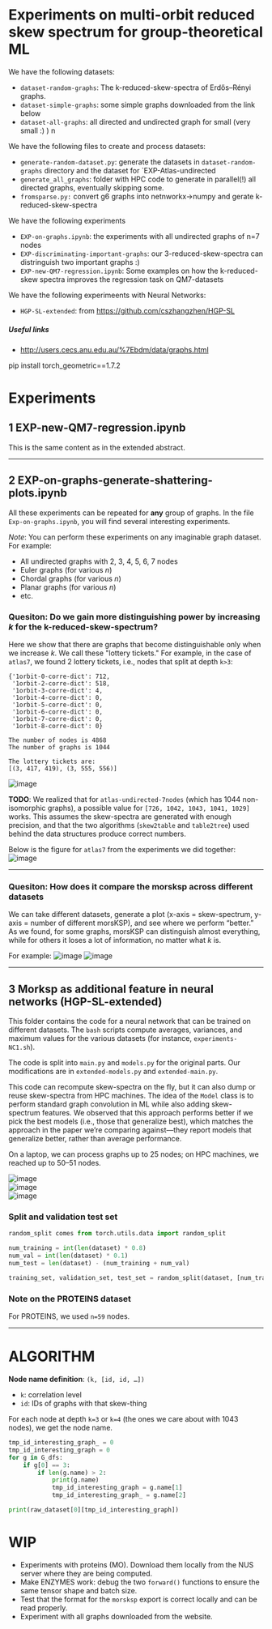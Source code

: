 # Experiments on multi-orbit reduced skew spectrum for group-theoretical ML


We have the following datasets:
- `dataset-random-graphs`: The k-reduced-skew-spectra of Erdős–Rényi graphs.
- `dataset-simple-graphs`: some simple graphs downloaded from the link below
- `dataset-all-graphs`: all directed and undirected graph for small (very small :) ) n

We have the following files to create and process datasets:

- `generate-random-dataset.py`: generate the datasets in  `dataset-random-graphs` directory and the dataset for `EXP-Atlas-undirected
- `generate_all_graphs`: folder with HPC code to generate in parallel(!) all directed graphs, eventually skipping some.
- `fromsparse.py:` convert g6 graphs into netnworkx->numpy and gerate k-reduced-skew-spectra


We have the following experiments 
- `EXP-on-graphs.ipynb`: the experiments with all undirected graphs of n=7 nodes
- `EXP-discriminating-important-graphs`: our 3-reduced-skew-spectra can distringuish two important graphs :)
- `EXP-new-QM7-regression.ipynb`: Some examples on how the k-reduced-skew spectra improves the regression task on QM7-datasets

We have the following experimeents with Neural Networks:
- `HGP-SL-extended`: from https://github.com/cszhangzhen/HGP-SL

##### Useful links 
- http://users.cecs.anu.edu.au/%7Ebdm/data/graphs.html

pip install torch_geometric==1.7.2


# Experiments 


## 1 EXP-new-QM7-regression.ipynb
This is the same content as in the extended abstract.

---

## 2 EXP-on-graphs-generate-shattering-plots.ipynb
All these experiments can be repeated for **any** group of graphs. In the file `Exp-on-graphs.ipynb`, you will find several interesting experiments.

*Note*: You can perform these experiments on any imaginable graph dataset. For example:
- All undirected graphs with 2, 3, 4, 5, 6, 7 nodes  
- Euler graphs (for various *n*)  
- Chordal graphs (for various *n*)  
- Planar graphs (for various *n*)  
- etc.

### Quesiton: Do we gain more distinguishing power by increasing *k* for the k-reduced-skew-spectrum?
Here we show that there are graphs that become distinguishable only when we increase *k*. We call these "lottery tickets." For example, in the case of `atlas7`, we found 2 lottery tickets, i.e., nodes that split at depth `k>3`:

```
{'1orbit-0-corre-dict': 712,
 '1orbit-2-corre-dict': 518,
 '1orbit-3-corre-dict': 4,
 '1orbit-4-corre-dict': 0,
 '1orbit-5-corre-dict': 0,
 '1orbit-6-corre-dict': 0,
 '1orbit-7-corre-dict': 0,
 '1orbit-8-corre-dict': 0}

The number of nodes is 4868
The number of graphs is 1044

The lottery tickets are:
[(3, 417, 419), (3, 555, 556)]
```

![image](./lottery-tickets.png)

**TODO**: We realized that for `atlas-undirected-7nodes` (which has 1044 non-isomorphic graphs), a possible value for `[726, 1042, 1043, 1041, 1029]` works. This assumes the skew-spectra are generated with enough precision, and that the two algorithms (`skew2table` and `table2tree`) used behind the data structures produce correct numbers.

Below is the figure for `atlas7` from the experiments we did together:  
![image](./grafico-fatto-assieme.png)

---

### Quesiton: How does it compare the morsksp across different datasets
We can take different datasets, generate a plot (x-axis = skew-spectrum, y-axis = number of different morsKSP), and see where we perform “better.” As we found, for some graphs, morsKSP can distinguish almost everything, while for others it loses a lot of information, no matter what *k* is.

For example:
![image](./highly-irregular.png)
![image](./eul8-c.png)

---

## 3 Morksp as additional feature in neural networks (HGP-SL-extended)
This folder contains the code for a neural network that can be trained on different datasets. The `bash` scripts compute averages, variances, and maximum values for the various datasets (for instance, `experiments-NC1.sh`).

The code is split into `main.py` and `models.py` for the original parts. Our modifications are in `extended-models.py` and `extended-main.py`. 

This code can recompute skew-spectra on the fly, but it can also dump or reuse skew-spectra from HPC machines. The idea of the `Model` class is to perform standard graph convolution in ML while also adding skew-spectrum features. We observed that this approach performs better if we pick the best models (i.e., those that generalize best), which matches the approach in the paper we’re comparing against—they report models that generalize better, rather than average performance.

On a laptop, we can process graphs up to 25 nodes; on HPC machines, we reached up to 50–51 nodes.

![image](./HGP-SL-extended/accuracies-PROTEINS.png)  
![image](./HGP-SL-extended/accuracies-second-PROTEINS.png)  
![image](./HGP-SL-extended/accuracies-third-PROTEINS.png)

### Split and validation test set
```python
random_split comes from torch.utils.data import random_split

num_training = int(len(dataset) * 0.8)
num_val = int(len(dataset) * 0.1)
num_test = len(dataset) - (num_training + num_val)

training_set, validation_set, test_set = random_split(dataset, [num_training, num_val, num_test])
```

### Note on the PROTEINS dataset
For PROTEINS, we used `n=59` nodes.

---

# ALGORITHM
**Node name definition**: `(k, [id, id, …])`  
- `k`: correlation level  
- `id`: IDs of graphs with that skew-thing

For each node at depth `k=3` or `k=4` (the ones we care about with 1043 nodes), we get the node name.

```python
tmp_id_interesting_graph_ = 0
tmp_id_interesting_graph = 0
for g in G_dfs:
    if g[0] == 3:
        if len(g.name) > 2:
            print(g.name)
            tmp_id_interesting_graph = g.name[1]
            tmp_id_interesting_graph_ = g.name[2]

print(raw_dataset[0][tmp_id_interesting_graph])  
```

# WIP
- Experiments with proteins (MO). Download them locally from the NUS server where they are being computed.
- Make ENZYMES work: debug the two `forward()` functions to ensure the same tensor shape and batch size.
- Test that the format for the `morsksp` export is correct locally and can be read properly.
- Experiment with all graphs downloaded from the website.
